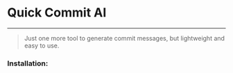 # Quick Commit AI
---
> Just one more tool to generate commit messages, but lightweight and easy to use.

### Installation: 



